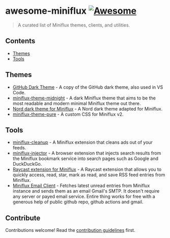 # awesome-miniflux [![Awesome](https://awesome.re/badge.svg)](https://awesome.re)

> A curated list of Miniflux themes, clients, and utilities.

## Contents

- [Themes](#themes)
- [Tools](#tools)

## Themes

- [GitHub Dark Theme](https://revcd.com/applying-github-dark-theme-miniflux-gpt) - A copy of the GitHub dark theme, also used in VS Code. 
- [miniflux-theme-midnight](https://github.com/ronilaukkarinen/miniflux-theme-midnight) -  A dark Miniflux theme that aims to be the most readable and modern minimal Miniflux theme out there. 
- [Nord dark theme for Miniflux](https://github.com/kgarner7/miniflux-nord-theme) - A Nord dark theme adapted for Miniflux.
- [miniflux-theme-pure](https://github.com/fengkx/miniflux-theme-pure) - A custom CSS for Miniflux v2.

## Tools

- [miniflux-cleanup](https://github.com/knrdl/miniflux-cleanup) - A Miniflux extension that cleans ads out of your feeds. 
- [miniflux-injector](https://github.com/Sevichecc/miniflux-injector) - A browser extension that injects search results from the Miniflux bookmark service into search pages such as Google and DuckDuckGo.
- [Raycast extension for Miniflux](https://www.raycast.com/SevicheCC/miniflux) - A Raycast extension that allows you to quickly access, read, star, mark as read, and save RSS feed entries from Miniflux. 
- [Miniflux Email Client](https://github.com/skatkov/miniflux-email-client/) - Fetches latest unread entries from Miniflux instance and sends them as an email Gmail's SMTP. It doesn't require any server or payed email service. Entire thing works for free with a generous help of public github repo, github actions and gmail.

## Contribute

Contributions welcome! Read the [contribution guidelines](contributing.md) first.
